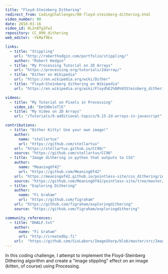 ```yaml
---
title: "Floyd-Steinberg Dithering"
redirect_from: CodingChallenges/90-floyd-steinberg-dithering.html
video_number: 90
date: 2018-01-16
video_id: 0L2n8Tg2FwI
repository: CC_090_dithering
web_editor: -YkMaf9Ea

links:
  - title: "Stippling"
    url: "http://roberthodgin.com/portfolio/stippling/"
    author: "Robert Hodgin"
  - title: "My Processing Tutorial on 2D Arrays"
    url: "https://processing.org/tutorials/2darray/"
  - title: "Dither on Wikipedia"
    url: "https://en.wikipedia.org/wiki/Dither"
  - title: "Floyd–Steinberg dithering on Wikipedia"
    url: "https://en.wikipedia.org/wiki/Floyd%E2%80%93Steinberg_dithering"

videos:
  - title: "My Tutorial on Pixels in Processing"
    video_id: "EmtU0eloTlE"
  - title: "My Video on 2D Arrays"
    url: "/Tutorials/9-additional-topics/9.15-2d-arrays-in-javascript"

contributions:
  - title: "Dither Kitty! Use your own image!"
    author:
      name: "stellartux"
      url: "https://github.com/stellartux"
    url: "https://stellartux.github.io/CC90/"
    source: "https://github.com/stellartux/CC90"
  - title: "Image dithering in python that outputs to CSS"
    author:
      name: "MeaningOf42"
      url: "https://github.com/MeaningOf42"
    url: "https://meaningof42.github.io/pointless-site/css_dithering/index.html"
    source: "https://github.com/MeaningOf42/pointless-site/tree/master/css_dithering"
  - title: "Exploring Dithering"
    author:
      name: "Fi Graham"
      url: "https://github.com/figraham"
    url: "https://github.com/figraham/exploringdithering"
    source: "https://github.com/figraham/exploringdithering"

community_references:
  - title: "DHALF.txt"
    author:
      name: "Fi Graham"
      url: "http://createdby.fi"
    url:  "https://github.com/SixLabors/ImageSharp/blob/master/src/ImageSharp/Processing/Processors/Dithering/DHALF.TXT"
---
```


In this coding challenge, I attempt to implement the Floyd-Steinberg Dithering algorithm and create a "image stippling" effect on an image (kitten, of course) using Processing.
